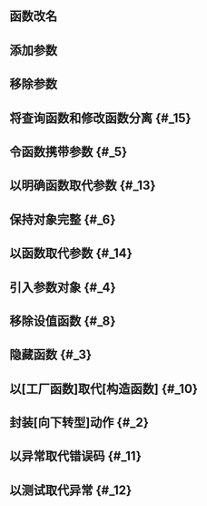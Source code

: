 ## 函数改名

## 添加参数

## 移除参数

## 将查询函数和修改函数分离 {#_15}

## 令函数携带参数 {#_5}

## 以明确函数取代参数 {#_13}

## 保持对象完整 {#_6}

## 以函数取代参数 {#_14}

## 引入参数对象 {#_4}

## 移除设值函数 {#_8}

## 隐藏函数 {#_3}

## 以\[工厂函数\]取代\[构造函数\] {#_10}

## 封装\[向下转型\]动作 {#_2}

## 以异常取代错误码 {#_11}

## 以测试取代异常 {#_12}



